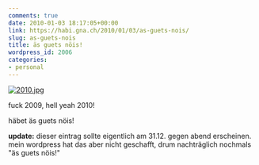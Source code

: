 ```yaml
---
comments: true
date: 2010-01-03 18:17:05+00:00
link: https://habi.gna.ch/2010/01/03/as-guets-nois/
slug: as-guets-nois
title: äs guets nöis!
wordpress_id: 2006
categories:
- personal
---
```


[![2010.jpg](https://habi.gna.ch/wp-content/uploads/2009/12/2010-tm.jpg)](https://habi.gna.ch/wp-content/uploads/2009/12/2010.jpg)

  



fuck 2009, hell yeah 2010!




häbet äs guets nöis!




**update:** dieser eintrag sollte eigentlich am 31.12. gegen abend erscheinen. mein wordpress hat das aber nicht geschafft, drum nachträglich nochmals "äs guets nöis!"



